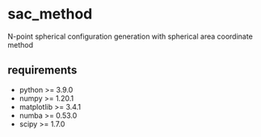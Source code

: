 # sac_method
N-point spherical configuration generation with spherical area coordinate method

## requirements
- python >= 3.9.0
- numpy >= 1.20.1
- matplotlib >= 3.4.1
- numba >= 0.53.0
- scipy >= 1.7.0
